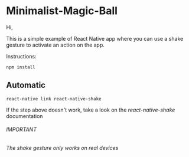# Minimalist-Magic-Ball

Hi,

This is a simple example of React Native app where you can use a shake gesture to activate an action on the app.


Instructions:

```
npm install
```

## Automatic
```
react-native link react-native-shake
```

If the step above doesn't work, take a look on the *react-native-shake* documentation 

###### IMPORTANT

*The shake gesture only works on real devices*
